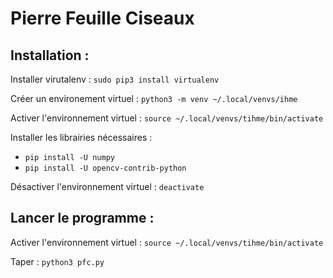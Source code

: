 # Pierre Feuille Ciseaux

## Installation :

Installer virutalenv : `sudo pip3 install virtualenv`

Créer un environement virtuel : `python3 -m venv ~/.local/venvs/ihme`

Activer l'environnement virtuel : `source ~/.local/venvs/tihme/bin/activate`

Installer les librairies nécessaires :

- `pip install -U numpy`
- `pip install -U opencv-contrib-python`

Désactiver l'environnement virtuel : `deactivate`

## Lancer le programme :

Activer l'environnement virtuel : `source ~/.local/venvs/tihme/bin/activate`

Taper : `python3 pfc.py`